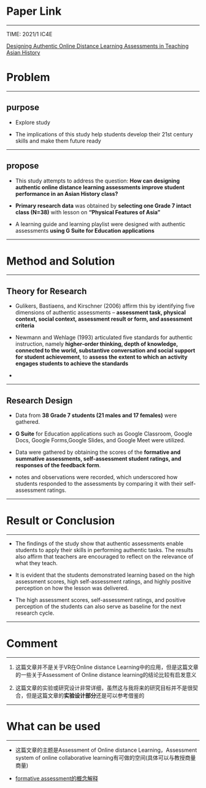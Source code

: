 # Paper Link
---

TIME: 2021/1 IC4E

[Designing Authentic Online Distance Learning Assessments in Teaching Asian History](https://dl.acm.org/doi/10.1145/3450148.3450165)


# Problem
---

## purpose

- Explore study

- The implications of this study help students develop their 21st century skills and make them future ready
---

## propose

- This study attempts to address the question: **How can designing authentic online distance learning assessments improve student performance in an Asian History class?**
  
- **Primary research data** was obtained by **selecting one Grade 7 intact class (N=38)** with lesson on **“Physical Features of Asia”**
  
-  A learning guide and learning playlist were designed with authentic assessments **using G Suite for Education applications**
---

# Method and Solution
---

## Theory for Research

- Gulikers, Bastiaens, and Kirschner (2006) affirm this by identifying five dimensions of authentic assessments – **assessment task, physical context, social context, assessment result or form, and assessment criteria**
  
- Newmann and Wehlage (1993) articulated five standards for authentic instruction, namely **higher-order thinking, depth of knowledge, connected to the world, substantive conversation and social support for student achievement**, to **assess the extent to which an activity engages students to achieve the standards**
- 
---

## Research Design

- Data from **38 Grade 7 students (21 males and 17 females)** were gathered.
  
- **G Suite** for Education applications such as Google Classroom, Google Docs, Google Forms,Google Slides, and Google Meet were utilized.
  
- Data were gathered by obtaining the scores of the **formative and summative assessments, self-assessment student ratings, and responses of the feedback form**.
  
- notes and observations were recorded, which underscored how students responded to the assessments by comparing it with their self-assessment ratings.
---

# Result or Conclusion
---

- The findings of the study show that authentic assessments enable students to apply their skills in performing authentic tasks. The results also affirm that teachers are encouraged to reflect on the relevance of what they teach.

- It is evident that the students demonstrated learning based on the high assessment scores, high self-assessment ratings, and highly positive perception on how the lesson was delivered.

- The high assessment scores, self-assessment ratings, and positive perception of the students can also serve as baseline for the next research cycle.
---

# Comment
---

1. 这篇文章并不是关于VR在Online distance Learning中的应用，但是这篇文章的一些关于Assessment of Online distance learning的结论比较有启发意义
   
2. 这篇文章的实验或研究设计非常详细，虽然这与我将来的研究目标并不是很契合，但是这篇文章的**实验设计部分**还是可以参考借鉴的
---

# What can be used
---

- 这篇文章的主题是Assessment of Online distance Learning，Assessment system of online collaborative learning有可做的空间(具体可以与教授商量商量)

- [formative assessment的概念解释](https://zhidao.baidu.com/question/1310662826468321299.html)